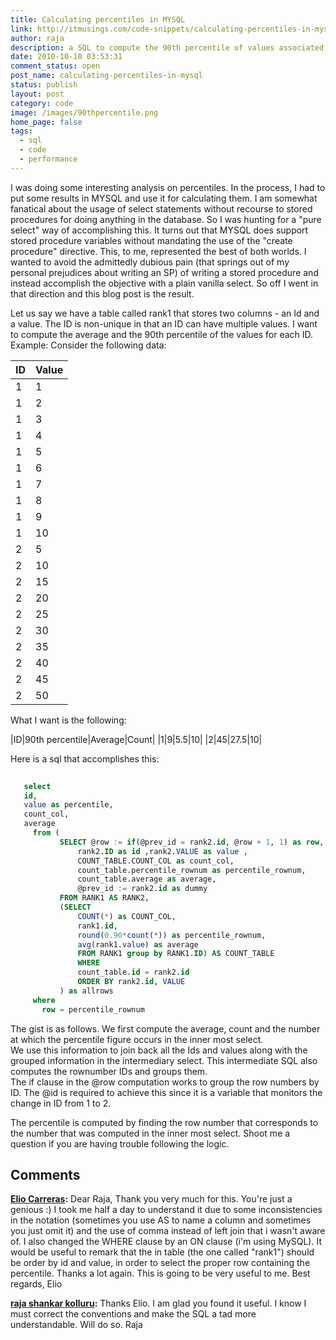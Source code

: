 ```yaml
---
title: Calculating percentiles in MYSQL
link: http://itmusings.com/code-snippets/calculating-percentiles-in-mysql
author: raja
description: a SQL to compute the 90th percentile of values associated with an ID in MYSQL
date: 2010-10-10 03:53:31
comment_status: open
post_name: calculating-percentiles-in-mysql
status: publish
layout: post
category: code
image: /images/90thpercentile.png
home_page: false
tags:
  - sql
  - code
  - performance
---
```



I was doing some interesting analysis on percentiles. In the process, I had to put some results in MYSQL and use it for calculating them. I am somewhat fanatical about the usage of select statements without recourse to stored procedures for doing anything in the database. So I was hunting for a "pure select" way of accomplishing this. It turns out that MYSQL does support stored procedure variables without mandating the use of the "create procedure" directive. This, to me, represented the best of both worlds. I wanted to avoid the admittedly dubious pain (that springs out of my personal prejudices about writing an SP) of writing a stored procedure and instead accomplish the objective with a plain vanilla select. So off I went in that direction and this blog post is the result.

Let us say we have a table called rank1 that stores two columns - an Id and a value. The ID is non-unique in that an ID can have multiple values. I want to compute the average and the 90th percentile of the values for each ID. Example: Consider the following data:

|ID| Value|
|--|------|
|1|1|
|1|2|
|1|3|
|1|4|
|1|5|
|1|6|
|1|7|
|1|8|
|1|9|
|1|10|
|2|5|
|2|10|
|2|15|
|2|20|
|2|25|
|2|30|
|2|35|
|2|40|
|2|45|
|2|50|

What I want is the following:

|ID|90th percentile|Average|Count|
|1|9|5.5|10|
|2|45|27.5|10|

Here is a sql that accomplishes this:
 ```sql   
    
    select
    id,
    value as percentile,
    count_col,
    average
      from (
            SELECT @row := if(@prev_id = rank2.id, @row + 1, 1) as row,
                rank2.ID as id ,rank2.VALUE as value ,
                COUNT_TABLE.COUNT_COL as count_col,
                count_table.percentile_rownum as percentile_rownum, 
                count_table.average as average, 
                @prev_id := rank2.id as dummy 
            FROM RANK1 AS RANK2,
            (SELECT 
                COUNT(*) as COUNT_COL,
                rank1.id, 
                round(0.90*count(*)) as percentile_rownum, 
                avg(rank1.value) as average
                FROM RANK1 group by RANK1.ID) AS COUNT_TABLE
                WHERE
                count_table.id = rank2.id
                ORDER BY rank2.id, VALUE
            ) as allrows 
      where
        row = percentile_rownum
```
The gist is as follows. We first compute the average, count and the number at which the percentile figure occurs in the inner most select.  
We use this information to join back all the Ids and values along with the grouped information in the intermediary select. This intermediate SQL also computes the rownumber IDs and groups them.  
The if clause in the @row computation works to group the row numbers by ID. The @id is required to achieve this since it is a variable that monitors the change in ID from 1 to 2.

The percentile is computed by finding the row number that corresponds to the number that was computed in the inner most select.  Shoot me a question if you are having trouble following the logic.

## Comments

**[Elio Carreras](#2117 "2012-07-13 07:30:57"):** Dear Raja, Thank you very much for this. You're just a genious :) I took me half a day to understand it due to some inconsistencies in the notation (sometimes you use AS to name a column and sometimes you just omit it) and the use of comma instead of left join that i wasn't aware of. I also changed the WHERE clause by an ON clause (i'm using MySQL). It would be useful to remark that the in table (the one called "rank1") should be order by id and value, in order to select the proper row containing the percentile. Thanks a lot again. This is going to be very useful to me. Best regards, Elio

**[raja shankar kolluru](#2119 "2012-07-14 06:48:06"):** Thanks Elio. I am glad you found it useful. I know I must correct the conventions and make the SQL a tad more understandable. Will do so. Raja

